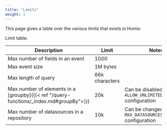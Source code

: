 ```yaml
---
title: "Limits"
weight: 1
---
```


This page gives a table over the various limits that exists in Humio

Limit table:

| Description | Limit | Notes |
|-------------|-------|-------|
| Max number of fields in an event| 1000 |
| Max event size | 1M bytes |
| Max length of query | 66k characters|
| Max number of elements in a [groupby]({{< ref "/query-functions/_index.md#groupBy">}}) | 20k | Can be disabled using the `ALLOW_UNLIMITED_STATESIZE` configuration
| Max number of datasources in a repository | 10k | Can be changed using the `MAX_DATASOURCES` configuration
